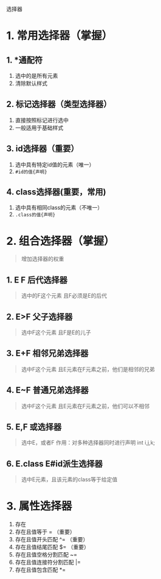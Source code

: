 选择器
# 1. 常用选择器（掌握）
## 1. *通配符
1. 选中的是所有元素
2. 清除默认样式
## 2. 标记选择器（类型选择器）
1. 直接按照标记进行选中
2. 一般适用于基础样式
## 3. id选择器（重要）
1. 选中具有特定id值的元素（唯一）
2. ```#id的值{声明}```
## 4. class选择器(重要，常用)
1. 选中具有相同class的元素（不唯一）
2. ```.class的值{声明}```
# 2. 组合选择器（掌握）
> 增加选择器的权重
## 1.  E F 后代选择器
> 选中的F这个元素
> 且F必须是E的后代
## 2.  E>F 父子选择器
> 选中F这个元素
> 且F是E的儿子
## 3.  E+F 相邻兄弟选择器
> 选中F这个元素
> 且E元素在F元素之前，他们是相邻的兄弟
## 4.  E~F 普通兄弟选择器
> 选中F这个元素
> 且E元素在F元素之前，他们可以不相邻
## 5.  E,F 或选择器
> 选中E，或者F
> 作用：对多种选择器同时进行声明    int i,j,k;
## 6.  E.class E#id派生选择器
> 选中E元素，且该元素的class等于给定值
# 3. 属性选择器
1.  存在
2.  存在且值等于    = （重要）
3.  存在且值开头匹配    ^=  （重要）
4.  存在且值结尾匹配    $=   （重要） 
5.  存在且值空格分割匹配    ~=
6.  存在且值连接符分割匹配  |=
7.  存在且值包含匹配    *=